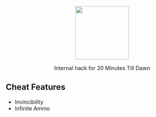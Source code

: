 <p align="center">
  <img src="https://user-images.githubusercontent.com/87567996/179534245-c0f3a445-8310-43b2-8cd9-d4d65cee8c63.jpg" width="140">
</p>

<p align="center">Internal hack for 20 Minutes Till Dawn</p>

## Cheat Features

- Invincibility
- Infinite Ammo
